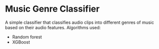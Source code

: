 # Music Genre Classifier

A simple classifier that classifies audio clips into different genres of music based on their audio features. 
Algorithms used:
- Random forest
- XGBoost
